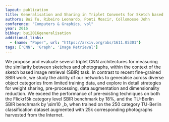 ```yaml
---
layout: publication
title: Generalisation and Sharing in Triplet Convnets for Sketch based Visual Search
authors: Bui Tu, Ribeiro Leonardo, Ponti Moacir, Collomosse John
conference: "Computers & Graphics, vol"
year: 2016
bibkey: bui2016generalisation
additional_links:
  - {name: "Paper", url: "https://arxiv.org/abs/1611.05301"}
tags: ['CNN', 'Graph', 'Image Retrieval']
---
```

We propose and evaluate several triplet CNN architectures for measuring the similarity between sketches and photographs, within the context of the sketch based image retrieval (SBIR) task. In contrast to recent fine-grained SBIR work, we study the ability of our networks to generalise across diverse object categories from limited training data, and explore in detail strategies for weight sharing, pre-processing, data augmentation and dimensionality reduction. We exceed the performance of pre-existing techniques on both the Flickr15k category level SBIR benchmark by 18\%, and the TU-Berlin SBIR benchmark by \sim10 _b, when trained on the 250 category TU-Berlin classification dataset augmented with 25k corresponding photographs harvested from the Internet.
